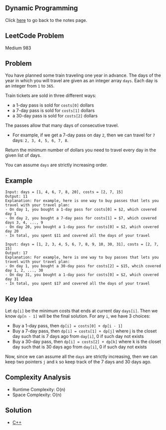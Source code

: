 ## Dynamic Programming
Click [here](../../dynamic_programming/notes.md) to go back to the notes page.

## LeetCode Problem
Medium 983

## Problem
You have planned some train traveling one year in advance. The days of the year in which you will travel are given as an integer array `days`. Each day is an integer from `1` to `365`.

Train tickets are sold in three different ways:
- a 1-day pass is sold for `costs[0]` dollars
- a 7-day pass is sold for `costs[1]` dollars
- a 30-day pass is sold for `costs[2]` dollars

The passes allow that many days of consecutive travel.
- For example, if we get a 7-day pass on day `2`, then we can travel for `7` days: `2, 3, 4, 5, 6, 7, 8`.

Return the minimum number of dollars you need to travel every day in the given list of days.

You can assume `days` are strictly increasing order.

## Example
```
Input: days = [1, 4, 6, 7, 8, 20], costs = [2, 7, 15]
Output: 11
Explanation: For example, here is one way to buy passes that lets you travel with your travel plan:
- On day 1, you bought a 1-day pass for costs[0] = $2, which covered day 1
- On day 2, you bought a 7-day pass for costs[1] = $7, which covered days 3, 4, ..., 9
- On day 20, you bought a 1-day pass for costs[0] = $2, which covered day 20
- In total, you spent $11 and covered all the days of your travel

Input: days = [1, 2, 3, 4, 5, 6, 7, 8, 9, 10, 30, 31], costs = [2, 7, 15]
Output: 17
Explanation: For example, here is one way to buy passes that lets you travel with your travel plan:
- On day 1, you bought a 30-day pass for costs[2] = $15, whcih covered day 1, 2, ..., 30
- On day 31, you bought a 1-day pass for costs[0] = $2, which covered day 31
- In total, you spent $17 and covered all the days of your travel
```

## Key Idea
Let `dp[i]` be the minimum costs that ends at current day `days[i]`. Then we know `dp[n - 1]` will be the final solution. For any `i`, we have 3 choices:
- Buy a 1-day pass, then `dp[i] = costs[0] + dp[i - 1]`
- Buy a 7-day pass, then `dp[i] = costs[1] + dp[j]` where j is the closet day such that is 7 days ago from `day[i]`, 0 if such day not exists
- Buy a 30-day pass, then `dp[i] = costs[2] + dp[k]` where k is the closet day such that is 30 days ago from `day[i]`, 0 if such day not exists

Now, since we can assume all the `days` are strictly increasing, then we can keep two pointers `j` and `k` so keep track of the 7 days and 30 days ago.

## Complexity Analysis
- Runtime Complexity: O(n)
- Space Complexity: O(n)

## Solution
- [C++](solution.cpp)